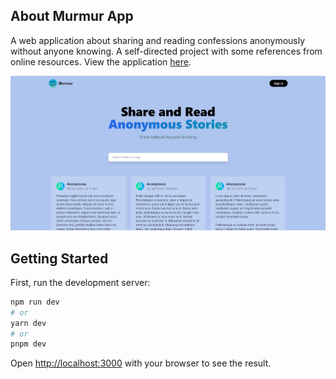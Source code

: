 ## About Murmur App

A web application about sharing and reading confessions anonymously without anyone knowing. A self-directed project with some references from online resources. View the application [here](https://murmur-g4yqgtsok-adhamhshm.vercel.app/).

![Murmur Homepage](screenshots/screenshot-homepage.png)

## Getting Started

First, run the development server:

```bash
npm run dev
# or
yarn dev
# or
pnpm dev
```

Open [http://localhost:3000](http://localhost:3000) with your browser to see the result.

